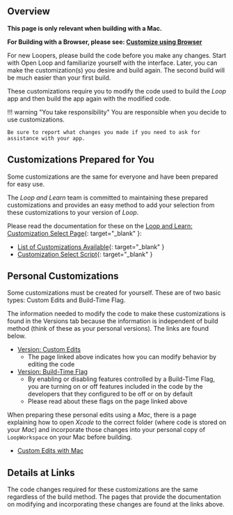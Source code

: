 ## Overview

**This page is only relevant when building with a Mac.**

**For Building with a Browser, please see: [Customize using Browser](../gh-actions/custom-browser.md)**

For new Loopers, please build the code before you make any changes. Start with Open Loop and familiarize yourself with the interface. Later, you can make the customization(s) you desire and build again. The second build will be much easier than your first build.

These customizations require you to modify the code used to build the *Loop* app and then build the app again with the modified code.

!!! warning "You take responsibility"
    You are responsible when you decide to use customizations.

    Be sure to report what changes you made if you need to ask for assistance with your app.

## Customizations Prepared for You

Some customizations are the same for everyone and have been prepared for easy use.

The *Loop and Learn* team is committed to maintaining these prepared customizations and provides an easy method to add your selection from these customizations to your version of *Loop*.

Please read the documentation for these on the [Loop and Learn: Customization Select Page](https://www.loopandlearn.org/custom-code){: target="_blank" }:

* [List of Customizations Available](https://www.loopandlearn.org/custom-code/#custom-list){: target="_blank" }
* [Customization Select Script](https://www.loopandlearn.org/custom-code/#customization-select){: target="_blank" }

## Personal Customizations

Some customizations must be created for yourself. These are of two basic types: Custom Edits and Build-Time Flag.

The information needed to modify the code to make these customizations is found in the Versions tab because the information is independent of build method (think of these as your personal versions). The links are found below.

* [Version: Custom Edits](../version/code-custom-edits.md)
    * The page linked above indicates how you can modify behavior by editing the code
* [Version: Build-Time Flag](../version/build-time-flag.md)
    * By enabling or disabling features controlled by a Build-Time Flag, you are turning on or off features included in the code by the developers that they configured to be off or on by default
    * Please read about these flags on the page linked above

When preparing these personal edits using a *Mac*, there is a page explaining how to open *Xcode* to the correct folder (where code is stored on your *Mac*) and incorporate those changes into your personal copy of `LoopWorkspace` on your Mac before building.

* [Custom Edits with Mac](edit-mac.md)

## Details at Links

The code changes required for these customizations are the same regardless of the build method. The pages that provide the documentation on modifying and incorporating these changes are found at the links above.
